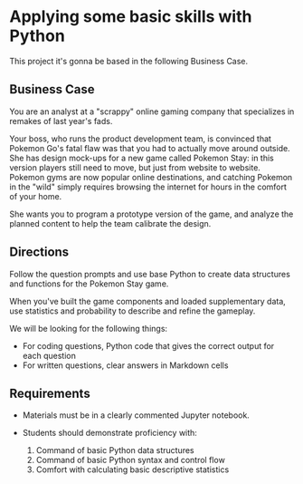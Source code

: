 # Applying some basic skills with Python

This project it's gonna be based in the following Business Case.

## Business Case

You are an analyst at a "scrappy" online gaming company that specializes in remakes of last year's fads.

Your boss, who runs the product development team, is convinced that Pokemon Go's fatal flaw was that you had to actually move around outside. She has design mock-ups for a new game called Pokemon Stay: in this version players still need to move, but just from website to website. Pokemon gyms are now popular online destinations, and catching Pokemon in the "wild" simply requires browsing the internet for hours in the comfort of your home.

She wants you to program a prototype version of the game, and analyze the planned content to help the team calibrate the design.

## Directions

Follow the question prompts and use base Python to create data structures and functions for the Pokemon Stay game.

When you've built the game components and loaded supplementary data, use statistics and probability to describe and refine the gameplay.

We will be looking for the following things:

- For coding questions, Python code that gives the correct output for each question
- For written questions, clear answers in Markdown cells

## Requirements

- Materials must be in a clearly commented Jupyter notebook.
- Students should demonstrate proficiency with:

  1. Command of basic Python data structures
  2. Command of basic Python syntax and control flow
  3. Comfort with calculating basic descriptive statistics

